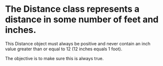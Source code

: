 # The Distance class represents a distance in some number of feet and inches. 
This Distance object must always be positive and never contain an inch value greater than or equal to 12 (12 inches equals 1 foot). 

The objective is to make sure this is always true.
